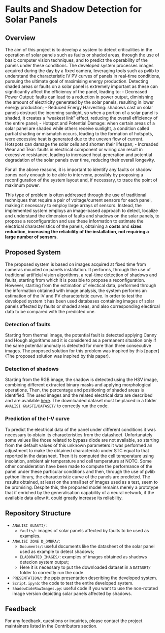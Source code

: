 
# Faults and Shadow Detection for Solar Panels

## Overview
The aim of this project is to develop a system to detect criticalities in the operation of solar panels such as faults or shaded areas, through the use of basic computer vision techniques, and to predict the operability of the panels under these conditions. The developed system processes images acquired during the day by a fixed camera, leveraging tools such as pvlib to understand the characteristic IV PV curves of panels in real-time conditions, pursuing the ultimate goal of maximising energy production. 
Detecting shaded areas or faults on a solar panel is extremely important as these can significantly affect the efficiency of the panel, leading to:
    - Decreased Power Output: faults can lead to a reduction in power output, diminishing the amount of electricity generated by the solar panels, resulting in lower energy production;
    - Reduced Energy Harvesting: shadows cast on solar panels obstruct the incoming sunlight, so when a portion of a solar panel is shaded, it creates a “weakest link” effect, reducing the overall efficiency of the entire panel;
    - Hotspot and Potential Damage: when certain areas of a solar panel are shaded while others receive sunlight, a condition called partial shading or mismatch occurs, leading to the formation of hotspots, were excessive heat is generated due to the uneven flow of current. Hotspots can damage the solar cells and shorten their lifespan;
    - Increaded Wear and Tear: faults in electrical component or wiring can result in excessive resistance, leading to increased heat generation and potential degradation of the solar panels over time, reducing their overall longevity.

For all the above reasons, it is important to identify any faults or shadow zones early enough to be able to intervene, possibly by proposing a reconfiguration of the system layout and, if necessary, to trace the point of maximum power.

This type of problem is often addressed through the use of traditional techniques that require a pair of voltage/current sensors for each panel, making it necessary to employ large arrays of sensors. Instead, the implemented system employs an image-based approach to detect, localize and understand the dimension of faults and shadows on the solar panels, to propose a reconfiguration and use these information to estimate the electrical characteristics of the panels, obtaining a **costs** and **sizes reduction**, **increasing the reliability of the installation, not requiring a large number of sensors**.

## Proposed System
The proposed system is based on images acquired at fixed time from cameras mounted on panels installation. It performs, through the use of traditional artificial vision algorithms, a real-time detection of shadows and faults, starting from which it is possible to propose a reconfiguration. However, starting from the estimation of electical data, performed through the information obtained with image analysis, the system performs an estimation of the IV and PV characteristic curve. In order to test the developed system it has been used databases containing images of solar panels affected by faults or shaded areas, and also corresponding electircal data to be compared with the predicted one.
### Detection of faults 
Starting from thermal image, the potential fault is detected applying Canny and Hough algorithms and it is considered as a permanent situation only if the same potential anomaly is detected for more than three consecutive images. The proposed solution for this problem was inspired by this [paper](The proposed solution was inspired by this paper).
### Detection of shadows
Starting from the RGB image, the shadow is detected using the HSV image, combining different extracted binary masks and applying morphological operations. Then, the percentage and positioning of shaded areas is identified. The used images and the related electrical data are described and are available [here](https://www.mdpi.com/2306-5729/7/6/82). The downloaded dataset must be placed in a folder `ANALISI GUASTI/DATASET/` to correctly run the code.
### Prediction of the I-V curve
To predict the electrical data of the panel under different conditions it was necessary to obtain its characteristics from the datasheet. Unfortunately some values like those related to bypass diode are not available, so starting from the default values of this unknown parameters it was performed an adjustment to make the obtained characteristc under STC equal to that reported in the datasheet. Then it is computed the cell temperature using insolation, ambient air temperature and cell temperature at NOTC. Some other consideration have been made to compute the performance of the panel under these particular conditions and then, through the use of pvlib python library, the characteristic curve of the panels are predicted. 
The results obtained, at least on the small set of images used as a test, seem to be promising. Despite this, the proposed model remains merely a prototype that if enriched by the generalisation capability of a neural network, if the available data allow it, could greatly increase its reliability.

## Repository Structure
- `ANALISI GUASTI/`:
    - `faults/`: images of solar panels affected by faults to be used as examples.
- `ANALISI ZONE D_OMBRA/`:
    - `Documents/`: useful documents like the datasheet of the solar panel used as example to detect shadows;
    - `ELABORATED_IMAGES/`: examples of images obtained as shadows detecion system output;
    - Here it is necessary to put the downloaded dataset in a `DATASET/` folder to correctly run the code.
- `PRESENTATION/`: the pptx presentation describing the developed system.
- `Script.ipynb`: the code to test the entire developed system.
- `ShadowCideRawImages.py`: useful code if you want to use the non-rotated image version depicting solar panels affected by shadows.

## Feedback
For any feedback, questions or inquiries, please contact the project maintainers listed in the Contributors section.

